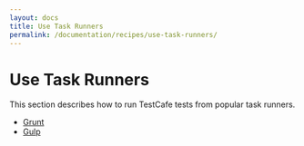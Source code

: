 ```yaml
---
layout: docs
title: Use Task Runners
permalink: /documentation/recipes/use-task-runners/
---
```

# Use Task Runners

This section describes how to run TestCafe tests from popular task runners.

* [Grunt](grunt.md)
* [Gulp](gulp.md)
